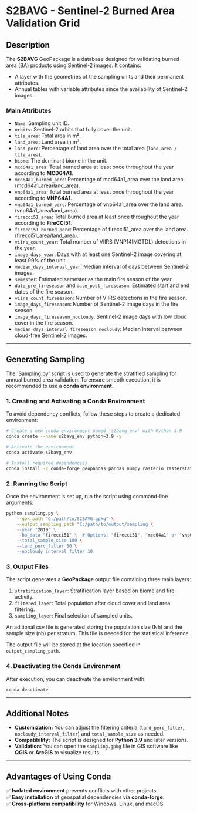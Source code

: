# **S2BAVG - Sentinel-2 Burned Area Validation Grid**

## **Description**

The **S2BAVG** GeoPackage is a database designed for validating burned area (BA) products using Sentinel-2 images. It contains:

- A layer with the geometries of the sampling units and their permanent attributes.
- Annual tables with variable attributes since the availability of Sentinel-2 images.

### **Main Attributes**

- `Name`: Sampling unit ID.
- `orbits`: Sentinel-2 orbits that fully cover the unit.
- `tile_area`: Total area in m².
- `land_area`: Land area in m².
- `land_perc`: Percentage of land area over the total area (`land_area / tile_area`).
- `biome`: The dominant biome in the unit.
- `mcd64a1_area`: Total burned area at least once throughout the year according to **MCD64A1**.
- `mcd64a1_burned_perc`: Percentage of mcd64a1_area over the land area. (mcd64a1_area/land_area).
- `vnp64a1_area`: Total burned area at least once throughout the year according to **VNP64A1**.
- `vnp64a1_burned_perc`: Percentage of vnp64a1_area over the land area. (vnp64a1_area/land_area).
- `firecci51_area`: Total burned area at least once throughout the year according to **FireCCI51**.
- `firecci51_burned_perc`: Percentage of firecci51_area over the land area. (firecci51_area/land_area).
- `viirs_count_year`: Total number of VIIRS (VNP14IMGTDL) detections in the year.
- `image_days_year`: Days with at least one Sentinel-2 image covering at least 99% of the unit.
- `median_days_interval_year`: Median interval of days between Sentinel-2 images.
- `semester`: Estimated semester as the main fire season of the year.
- `date_pre_fireseason` and `date_post_fireseason`: Estimated start and end dates of the fire season.
- `viirs_count_fireseason`: Number of VIIRS detections in the fire season.
- `image_days_fireseason`: Number of Sentinel-2 image days in the fire season.
- `image_days_fireseason_nocloudy`: Sentinel-2 image days with low cloud cover in the fire season.
- `median_days_interval_fireseason_nocloudy`: Median interval between cloud-free Sentinel-2 images.

---

## **Generating Sampling**

The 'Sampling.py' script is used to generate the stratified sampling for annual burned area validation. To ensure smooth execution, it is recommended to use a **conda environment**.

### **1. Creating and Activating a Conda Environment**

To avoid dependency conflicts, follow these steps to create a dedicated environment:

```bash
# Create a new conda environment named 's2bavg_env' with Python 3.9
conda create --name s2bavg_env python=3.9 -y

# Activate the environment
conda activate s2bavg_env

# Install required dependencies
conda install -c conda-forge geopandas pandas numpy rasterio rasterstats -y
```

### **2. Running the Script**

Once the environment is set up, run the script using command-line arguments:

```bash
python sampling.py \
    --gpk_path "C:/path/to/S2BAVG.gpkg" \
    --output_sampling_path "C:/path/to/output/sampling \
    --year "2019" \ 
    --ba_data "firecci51" \  # Options: "firecci51", "mcd64a1" or "vnp64a1"
    --total_sample_size 100 \
    --land_perc_filter 50 \
    --nocloudy_interval_filter 10
```

### **3. Output Files**

The script generates a **GeoPackage** output file containing three main layers:

1. `stratification_layer`: Stratification layer based on biome and fire activity.
2. `filtered_layer`: Total population after cloud cover and land area filtering. 
3. `sampling_layer`: Final selection of sampled units.

An aditional csv file is generated storing the population size (Nh) and the sample size (nh)
per stratum. This file is needed for the statistical inference.

The output file will be stored at the location specified in `output_sampling_path`.

### **4. Deactivating the Conda Environment**

After execution, you can deactivate the environment with:

```bash
conda deactivate
```

---

## **Additional Notes**

- **Customization:** You can adjust the filtering criteria (`land_perc_filter`, `nocloudy_interval_filter`) and `total_sample_size` as needed.
- **Compatibility:** The script is designed for **Python 3.9** and later versions.
- **Validation:** You can open the `sampling.gpkg` file in GIS software like **QGIS** or **ArcGIS** to visualize results.

---

## **Advantages of Using Conda**

✅ **Isolated environment** prevents conflicts with other projects.\
✅ **Easy installation** of geospatial dependencies via **conda-forge**.\
✅ **Cross-platform compatibility** for Windows, Linux, and macOS.
